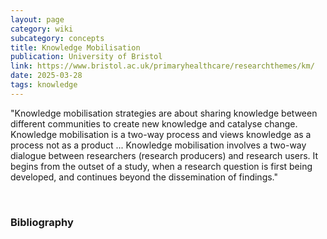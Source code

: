 ```yaml
---
layout: page
category: wiki
subcategory: concepts
title: Knowledge Mobilisation
publication: University of Bristol
link: https://www.bristol.ac.uk/primaryhealthcare/researchthemes/km/
date: 2025-03-28
tags: knowledge
---
```


"Knowledge mobilisation strategies are about sharing knowledge between different communities to create new knowledge and catalyse change. Knowledge mobilisation is a two-way process and views knowledge as a process not as a product ... Knowledge mobilisation involves a two-way dialogue between researchers (research producers) and research users. It begins from the outset of a study, when a research question is first being developed, and continues beyond the dissemination of findings."

<br>

### Bibliography
